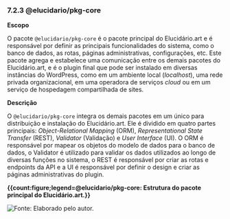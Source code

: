 ### 7.2.3 @elucidario/pkg-core

**Escopo**

O pacote `@elucidario/pkg-core` é o pacote principal do Elucidário.art e é responsável por definir as principais funcionalidades do sistema, como o banco de dados, as rotas, páginas administrativas, configurações, etc. Este pacote agrega e estabelece uma comunicação entre os demais pacotes do Elucidário.art, e é o plugin final que pode ser instalado em diversas instâncias do WordPress, como em um ambiente local (_localhost_), uma rede privada organizacional, em uma operadora de serviços _cloud_ ou em um serviço de hospedagem compartilhada de sites.

**Descrição**

O `@elucidario/pkg-core` integra os demais pacotes em um único para distribuição e instalação do Elucidário.art. Ele é dividido em quatro partes principais: _Object-Relational Mapping_ (ORM), _Representational State Transfer_ (REST), _Validator_ (Validação) e _User Interface_ (UI). O ORM é responsável por mapear os objetos do modelo de dados para o banco de dados, o Validator é utilizado para validar os dados utilizados ao longo de diversas funções no sistema, o REST é responsável por criar as rotas e endpoints da API e a UI é responsável por definir o design e criar as páginas administrativas do plugin.

**{{count:figure;legend=@elucidario/pkg-core: Estrutura do pacote principal do Elucidário.art.}}**

![**Fonte**: Elaborado pelo autor.]({{static}}/elucidario-pkg.png)
